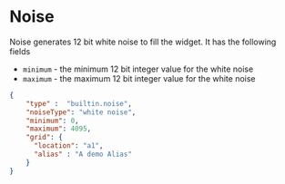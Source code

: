 # Noise

Noise generates 12 bit white noise to fill the widget.
It has the following fields

- `minimum` - the minimum 12 bit integer value for the white noise
- `maximum` - the maximum 12 bit integer value for the white noise

```json
{
    "type" :  "builtin.noise",
    "noiseType": "white noise",
    "minimum": 0,
    "maximum": 4095,
    "grid": {
      "location": "a1",
      "alias" : "A demo Alias"
    }
}
```